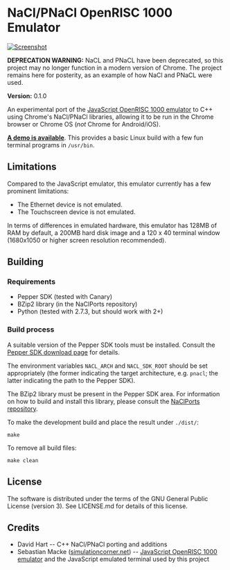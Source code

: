 # NaCl/PNaCl OpenRISC 1000 Emulator

[![Screenshot](http://davey3000.github.io/nacl-openrisc-1000/img/screenshot01.png)](http://davey3000.github.io/nacl-openrisc-1000/img/screenshot01.png)

**DEPRECATION WARNING:** NaCL and PNaCL have been deprecated, so this project may
no longer function in a modern version of Chrome.  The project remains here for
posterity, as an example of how NaCl and PNaCL were used.

**Version:** 0.1.0

An experimental port of the [JavaScript OpenRISC 1000 emulator](https://github.com/s-macke/jor1k/) to C++ using
Chrome's NaCl/PNaCl libraries, allowing it to be run in the Chrome browser or
Chrome OS (_not_ Chrome for Android/iOS).

[**A demo is available**](http://davey3000.github.io/nacl-openrisc-1000).  This
provides a basic Linux build with a few fun terminal programs in `/usr/bin`.

## Limitations

Compared to the JavaScript emulator, this emulator currently has a few prominent
limitations:

* The Ethernet device is not emulated.
* The Touchscreen device is not emulated.

In terms of differences in emulated hardware, this emulator has 128MB of RAM by
default, a 200MB hard disk image and a 120 x 40 terminal window (1680x1050 or
higher screen resolution recommended).

## Building

### Requirements

* Pepper SDK (tested with Canary)
* BZip2 library (in the NaClPorts repository)
* Python (tested with 2.7.3, but should work with 2+)

### Build process

A suitable version of the Pepper SDK tools must be installed. Consult the
[Pepper SDK download page](https://developers.google.com/native-client/sdk/download) for details.

The environment variables `NACL_ARCH` and `NACL_SDK_ROOT` should be set
appropriately (the former indicating the target architecture, e.g. `pnacl`;
the latter indicating the path to the Pepper SDK).

The BZip2 library must be present in the Pepper SDK area. For information on
how to build and install this library, please consult the [NaClPorts
repository](http://code.google.com/p/naclports).

To make the development build and place the result under `./dist/`:

```
make
```

To remove all build files:

```
make clean
```

## License

The software is distributed under the terms of the GNU General Public License (version 3). See LICENSE.md for details of this license.

## Credits

* David Hart -- C++ NaCl/PNaCl porting and additions
* Sebastian Macke ([simulationcorner.net](http://simulationcorner.net)) -- [JavaScript OpenRISC 1000 emulator](https://github.com/s-macke/jor1k/) and the JavaScript emulated terminal used by this project
